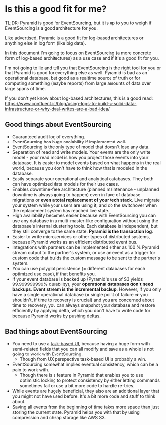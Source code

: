 Is this a good fit for me?
==========================

TL;DR: Pyramid is good for EventSourcing, but it is up to you to weigh if
EventSourcing is a good architecture for you.

Like advertised, Pyramid is a good fit for log-based architectures or anything
else in log form (like big data).

In this document I'm going to focus on EventSourcing (a more concrete form of
log-based architectures) as a use case and if it's a good fit for you.

I'm not going to lie and tell you that EventSourcing is the right tool for you
or that Pyramid is good for everything else as well. Pyramid is bad as an
operational database, but good as a realtime source of truth or for computing
something (maybe reports) from large amounts of data over large spans of time.

If you don't yet know about log-based architectures, this is a good read:
https://www.confluent.io/blog/using-logs-to-build-a-solid-data-infrastructure-or-why-dual-writes-are-a-bad-idea/


Good things about EventSourcing
-------------------------------

- Guaranteed audit log of everything.
- EventSourcing has huge scalability if implemented well.
- EventSourcing is the only type of model that doesn't lose any data.
- Separation of read and write models. Your events are the only write model - your
  read model is how you project those events into your database. It is easier to
  model events based on what happens in the real world, because you don't have
  to think how that is modeled in the database.
- Easily separate your operational and analytical databases. They both can have
  optimized data models for their use cases.
- Enables downtime-free architecture (planned maintenance - unplanned downtime
  is always going to happen) even in face of database migrations or **even a total
  replacement of your tech stack**. Live migrate your system while your users are
  using it, and do the switchover when the replacement system has reached live state.
- High availability becomes easier because with EventSourcing you can use any
  database in a multi-master-like configuration without using the database's
  internal clustering tools. Each database is independent, but they still converge
  to the same state. **Pyramid is the transaction log**.
- Easier to write microservices or other types of distributed systems, because
  Pyramid works as an efficient distributed event bus.
- Integrations with partners can be implemented either as 100 % Pyramid stream
  output to the partner's system, or use an event as a trigger for custom code
  that builds the custom message to be sent to the partner's system.
- You can use polyglot persistence (= different databases for each optimized use
  case), if that benefits you.
- If your event database is backed up (Pyramid's use of S3 yields 99.999999999%
  durability), your **operational databases don't need backups**. **Event stream
  is the incremental backup**. However, if you only have a single operational
  database (= single point of failure => you shouldn't, if time to recovery is
  crucial) and you are concerned about time to recovery, you can always snapshot
  your database and restore efficiently by applying delta, which you don't have
  to write code for because Pyramid works by pushing deltas.


Bad things about EventSourcing
------------------------------

- You need to use a
  [task-based UI](https://image.slidesharecdn.com/psidi6-1209718520335063-8/95/patterns-for-distributed-systems-45-638.jpg),
  because having a huge form with semi-related fields that you can all modify
  and save as a whole is not going to work with EventSourcing.
	- Though from UX perspective task-based UI is probably a win.
- EventSourcing somewhat implies eventual consistency, which can be a pain to
  work with.
	- Though there is a feature in Pyramid that enables you to use optimistic
	locking to protect consistency by either letting commands sometimes fail or
	use a bit more code to handle re-tries.
- While events are hugely beneficial, they also are an additional layer that
  you might not have used before. It's a bit more code and stuff to think about.
- Saving all events from the beginning of time takes more space than just storing
  the current state. Pyramid helps you with that by using compression and cheap
  storage like AWS S3.
